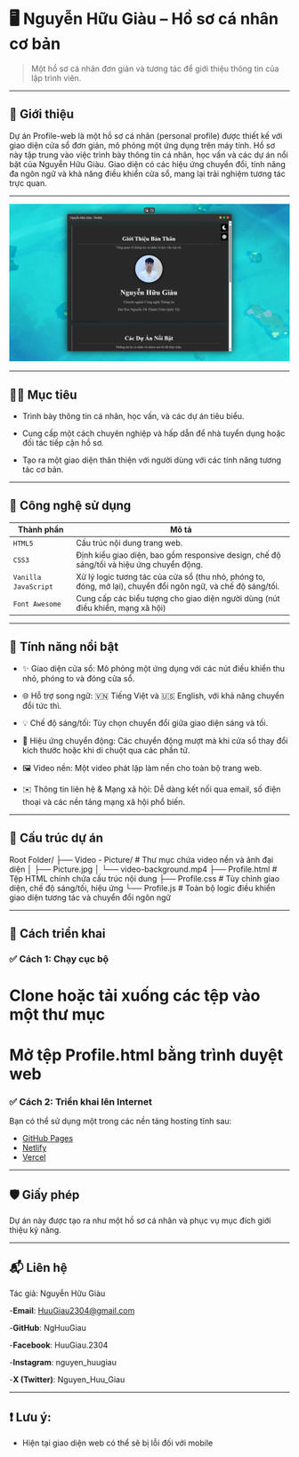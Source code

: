 # 🖥️ Nguyễn Hữu Giàu – Hồ sơ cá nhân cơ bản
> Một hồ sơ cá nhân đơn giản và tương tác để giới thiệu thông tin của lập trình viên.

---

## 🚀 Giới thiệu

Dự án Profile-web là một hồ sơ cá nhân (personal profile) được thiết kế với giao diện cửa sổ đơn giản, mô phỏng một ứng dụng trên máy tính. Hồ sơ này tập trung vào việc trình bày thông tin cá nhân, học vấn và các dự án nổi bật của Nguyễn Hữu Giàu. Giao diện có các hiệu ứng chuyển đổi, tính năng đa ngôn ngữ và khả năng điều khiển cửa sổ, mang lại trải nghiệm tương tác trực quan.

---

![Demo](Video-Picture/DEMO.png)

---

## 🧑‍💻 Mục tiêu

- Trình bày thông tin cá nhân, học vấn, và các dự án tiêu biểu.

- Cung cấp một cách chuyên nghiệp và hấp dẫn để nhà tuyển dụng hoặc đối tác tiếp cận hồ sơ.

- Tạo ra một giao diện thân thiện với người dùng với các tính năng tương tác cơ bản.
  
---

## 🧱 Công nghệ sử dụng

| Thành phần | Mô tả |
|-----------|-------|
| `HTML5` | Cấu trúc nội dung trang web. |
| `CSS3` | Định kiểu giao diện, bao gồm responsive design, chế độ sáng/tối và hiệu ứng chuyển động. |
| `Vanilla JavaScript` | Xử lý logic tương tác của cửa sổ (thu nhỏ, phóng to, đóng, mở lại), chuyển đổi ngôn ngữ, và chế độ sáng/tối. |
| `Font Awesome` | Cung cấp các biểu tượng cho giao diện người dùng (nút điều khiển, mạng xã hội) |

---

## 🎯 Tính năng nổi bật

- ✨ Giao diện cửa sổ: Mô phỏng một ứng dụng với các nút điều khiển thu nhỏ, phóng to và đóng cửa sổ.

- 🌐 Hỗ trợ song ngữ: 🇻🇳 Tiếng Việt và 🇺🇸 English, với khả năng chuyển đổi tức thì.

- 💡 Chế độ sáng/tối: Tùy chọn chuyển đổi giữa giao diện sáng và tối.

- 🔄 Hiệu ứng chuyển động: Các chuyển động mượt mà khi cửa sổ thay đổi kích thước hoặc khi di chuột qua các phần tử.

- 🖼️ Video nền: Một video phát lặp làm nền cho toàn bộ trang web.

- ✉️ Thông tin liên hệ & Mạng xã hội: Dễ dàng kết nối qua email, số điện thoại và các nền tảng mạng xã hội phổ biến.

---

## 📂 Cấu trúc dự án

Root Folder/
├── Video - Picture/  # Thư mục chứa video nền và ảnh đại diện
│   ├── Picture.jpg
│   └── video-background.mp4
├── Profile.html      # Tệp HTML chính chứa cấu trúc nội dung
├── Profile.css       # Tùy chỉnh giao diện, chế độ sáng/tối, hiệu ứng
└── Profile.js        # Toàn bộ logic điều khiển giao diện tương tác và chuyển đổi ngôn ngữ

---

## 🔧 Cách triển khai

### ✅ Cách 1: Chạy cục bộ

# Clone hoặc tải xuống các tệp vào một thư mục
# Mở tệp Profile.html bằng trình duyệt web

### ✅ Cách 2: Triển khai lên Internet
Bạn có thể sử dụng một trong các nền tảng hosting tĩnh sau:

- [GitHub Pages](https://pages.github.com/)
- [Netlify](https://netlify.com/)
- [Vercel](https://vercel.com/)

---

## 🛡️ Giấy phép
Dự án này được tạo ra như một hồ sơ cá nhân và phục vụ mục đích giới thiệu kỹ năng.

---

## 📬 Liên hệ
Tác giả: Nguyễn Hữu Giàu

-**Email**: HuuGiau2304@gmail.com

-**GitHub**: NgHuuGiau

-**Facebook**: HuuGiau.2304

-**Instagram**: nguyen_huugiau

-**X (Twitter)**: Nguyen_Huu_Giau

---

## ❗️ Lưu ý:
- Hiện tại giao diện web có thể sẽ bị lỗi đối với mobile
